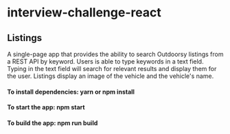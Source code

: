 # interview-challenge-react

## Listings

A single-page app that provides the ability to search Outdoorsy listings from a REST API by keyword. Users is able to type keywords in a text field. Typing in the text field will search for relevant results and display them for the user. Listings display an image of the vehicle and the vehicle's name.

#### To install dependencies: **yarn** or **npm install**

#### To start the app: **npm start**

#### To build the app: **npm run build**
